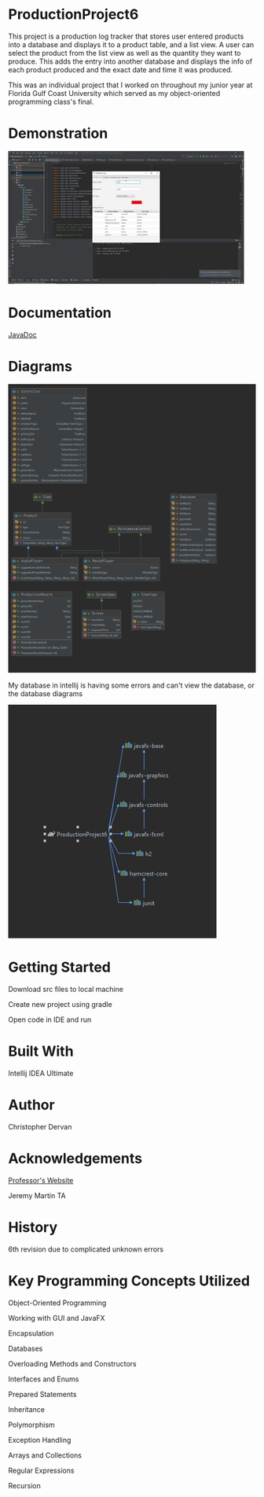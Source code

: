 # ProductionProject6
This project is a production log tracker that stores user entered products into a database 
and displays it to a product table, and a list view. A user can select the product from 
the list view as well as the quantity they want to produce. This adds the entry into another
database and displays the info of each product produced and the exact date and time it was produced.

This was an individual project that I worked on throughout my junior year at Florida Gulf Coast 
University which served as my object-oriented programming class's final.

# Demonstration
![Quick gif demonstrating program](docs/productionLogDemo.gif)

# Documentation
[JavaDoc](docs/allclasses-index.html)

# Diagrams
![Java class diagrams](docs/diagrams/javaClassDiagramsProductionProject.png)

My database in intellij is having some errors 
and can't view the database, or the database diagrams

![This is what displays](docs/diagrams/falseDatabaseDiagram.png)

# Getting Started
Download src files to local machine

Create new project using gradle

Open code in IDE and run

# Built With
Intellij IDEA Ultimate 

# Author
Christopher Dervan

# Acknowledgements
[Professor's Website](https://sites.google.com/site/profvanselow/portfolio?authuser=0)

Jeremy Martin TA

# History
6th revision due to complicated unknown errors

# Key Programming Concepts Utilized
Object-Oriented Programming

Working with GUI and JavaFX

Encapsulation

Databases

Overloading Methods and Constructors

Interfaces and Enums

Prepared Statements

Inheritance

Polymorphism

Exception Handling

Arrays and Collections

Regular Expressions

Recursion




